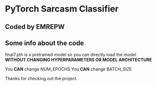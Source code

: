 # PyTorch Sarcasm Classifier

## Coded by EMREPW

## Some info about the code

final7.pth is a pretrained model so you can directly load the model **WITHOUT CHANGING HYPERPARAMETERS OR MODEL ARCHITECTURE**

You **CAN** change NUM_EPOCHS
You **CAN** change BATCH_SIZE

Thanks for checking out the project.
